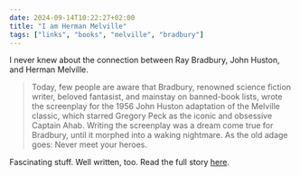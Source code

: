 ```yaml
---
date: 2024-09-14T10:22:27+02:00
title: "I am Herman Melville"
tags: ["links", "books", "melville", "bradbury"]
---
```

I never knew about the connection between Ray Bradbury, John Huston, and Herman Melville. 

> Today, few people are aware that Bradbury, renowned science fiction writer, beloved fantasist, and mainstay on banned-book lists, wrote the screenplay for the 1956 John Huston adaptation of the Melville classic, which starred Gregory Peck as the iconic and obsessive Captain Ahab. Writing the screenplay was a dream come true for Bradbury, until it morphed into a waking nightmare. As the old adage goes: Never meet your heroes.

Fascinating stuff. Well written, too. Read the full story [here](https://lareviewofbooks.org/article/i-am-herman-melville/).